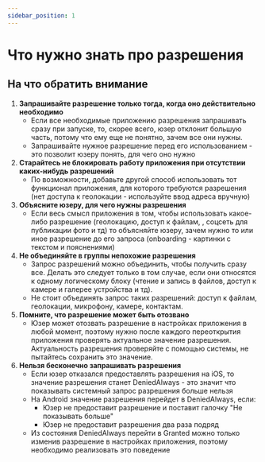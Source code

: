 ```yaml
---
sidebar_position: 1
---
```


# Что нужно знать про разрешения

## На что обратить внимание

1. **Запрашивайте разрешение только тогда, когда оно действительно необходимо**
   - Если все необходимые приложению разрешения запрашивать сразу при запуске, то, скорее всего, юзер отклонит большую часть, потому что ему еще не понятно, зачем все они нужны.
   - Запрашивайте нужное разрешение перед его использованием - это позволит юзеру понять, для чего оно нужно
2. **Старайтесь не блокировать работу приложения при отсутствии каких-нибудь разрешений** 
   - По возможности, добавьте другой способ использовать тот функционал приложения, для которого требуются разрешения (нет доступа к геолокации - используйте ввод адреса вручную)
3. **Объясните юзеру, для чего нужны разрешения**
   - Если весь смысл приложения в том, чтобы использовать какое-либо разрешение (геолокацию, доступ к файлам, , соцсеть для публикации фото и тд) то объясняйте юзеру, зачем нужно то или иное разрешение до его запроса (onboarding - картинки с текстом и пояснениями)
4. **Не объединяйте в группы непохожие разрешения**
   - Запрос разрешений можно объединить, чтобы получить сразу все. Делать это следует только в том случае, если они относятся к одному логическому блоку (чтение и запись в файлов, доступ к камере и галерее устройства и тд).
   - Не стоит объединять запрос таких разрешений: доступ к файлам, геолокации, микрофону, камере, контактам.
5. **Помните, что разрешение может быть отозвано**
   - Юзер может отозвать разрешение в настройках приложения в любой момент, поэтому нужно после каждого переоткрытия приложения проверять актуальное значение разрешения. Актуальность разрешения проверяйте с помощью системы, не пытайтесь сохранить это значение. 
6. **Нельзя бесконечно запрашивать разрешения**
   - Если юзер отказался предоставлять разрешения на iOS, то значение разрешения станет DeniedAlways - это значит что показывать системный запрос разрешения больше нельзя 
   - На Android значение разрешения перейдет в DeniedAlways, если:
     - Юзер не предоставит разрешение и поставит галочку "Не показывать больше"  
     - Юзер не предоставит разрешения два раза подряд
   - Из состояния DeniedAlways перейти в Granted можно только изменив разрешение в настройках приложения, поэтому необходимо реализовать это поведение
